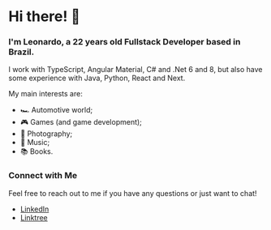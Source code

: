# Hi there! 👋
### I'm Leonardo, a 22 years old Fullstack Developer based in Brazil.

I work with TypeScript, Angular Material, C# and .Net 6 and 8, but also have some experience with Java, Python, React and Next.

My main interests are:
 - 🏎️ Automotive world;
 - 🎮 Games (and game development);
 - 📸 Photography;
 - 🎵 Music;
 - 📚 Books. 

### Connect with Me
Feel free to reach out to me if you have any questions or just want to chat!

- [LinkedIn](https://www.linkedin.com/in/os-leonardo)
- [Linktree](https://linktr.ee/osleonardo)
